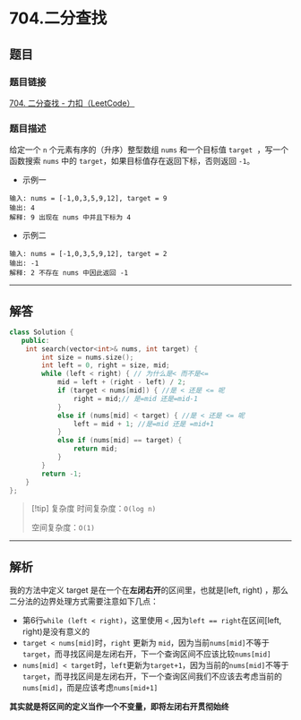 # 704.二分查找


## 题目
### 题目链接
[704. 二分查找 - 力扣（LeetCode）](https://leetcode.cn/problems/binary-search/)


### 题目描述
给定一个 `n` 个元素有序的（升序）整型数组 `nums` 和一个目标值 `target`  ，写一个函数搜索 `nums` 中的 `target`，如果目标值存在返回下标，否则返回 `-1`。

- 示例一
```text
输入: nums = [-1,0,3,5,9,12], target = 9
输出: 4
解释: 9 出现在 nums 中并且下标为 4
```

- 示例二
```text
输入: nums = [-1,0,3,5,9,12], target = 2
输出: -1
解释: 2 不存在 nums 中因此返回 -1
```

---
## 解答

```Cpp hl:6,8-9,11-12
class Solution {
   public:
    int search(vector<int>& nums, int target) {
        int size = nums.size();
        int left = 0, right = size, mid;
        while (left < right) { // 为什么是< 而不是<=
            mid = left + (right - left) / 2;
            if (target < nums[mid]) { //是 < 还是 <= 呢
                right = mid;// 是=mid 还是=mid-1
            }
            else if (nums[mid] < target) { //是 < 还是 <= 呢
                left = mid + 1; //是=mid 还是 =mid+1
            }
            else if (nums[mid] == target) {
                return mid;
            }
        }
        return -1;
    }
};
```

>[!tip] 复杂度
>时间复杂度：`O(log n)`
>
>空间复杂度：`O(1)`

---
## 解析

我的方法中定义 target 是在一个在**左闭右开**的区间里，也就是\[left, right) ，那么二分法的边界处理方式需要注意如下几点：

- 第6行`while (left < right)`，这里使用 `<` ,因为`left == right`在区间\[left, right)是没有意义的
- `target < nums[mid]`时，`right` 更新为 `mid`，因为当前`nums[mid]`不等于`target`，而寻找区间是左闭右开，下一个查询区间不应该比较`nums[mid]`
- `nums[mid] < target`时，`left`更新为`target+1`，因为当前的`nums[mid]`不等于`target`，而寻找区间是左闭右开，下一个查询区间我们不应该去考虑当前的`nums[mid]`，而是应该考虑`nums[mid+1]`

**其实就是将区间的定义当作一个不变量，即将左闭右开贯彻始终**